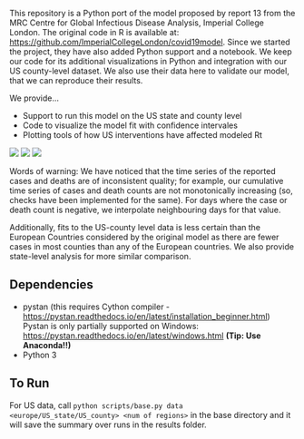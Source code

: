 This repository is a Python port of the model proposed by report 13 from the MRC Centre for Global Infectious Disease Analysis, Imperial College London. The original code in R is available at: https://github.com/ImperialCollegeLondon/covid19model. Since we started the project, they have also added Python support and a notebook. We keep our code for its additional visualizations in Python and integration with our US county-level dataset. We also use their data here to validate our model, that we can reproduce their results. 

We provide...
* Support to run this model on the US state and county level
* Code to visualize the model fit with confidence intervales
* Plotting tools of how US interventions have affected modeled Rt

![](https://github.com/JieYingWu/COVID-19_US_County-level_Summaries/blob/master/npi-model/results/plots/usa/deaths53000.jpg)
![](https://github.com/JieYingWu/COVID-19_US_County-level_Summaries/blob/master/npi-model/results/plots/usa/infections53000.jpg)
![](https://github.com/JieYingWu/COVID-19_US_County-level_Summaries/blob/master/npi-model/results/plots/usa_interventions/Rt_state_53000.png)


Words of warning: We have noticed that the time series of the reported cases and deaths are of inconsistent quality; for example, our cumulative time series of cases and death counts are not monotonically increasing (so, checks have been implemented for the same). For days where the case or death count is negative, we interpolate neighbouring days for that value.

Additionally, fits to the US-county level data is less certain than the European Countries considered by the original model as there are fewer cases in most counties than any of the European countries. We also provide state-level analysis for more similar comparison. 

## Dependencies
* pystan (this requires Cython compiler - https://pystan.readthedocs.io/en/latest/installation_beginner.html)
Pystan is only partially supported on Windows: https://pystan.readthedocs.io/en/latest/windows.html **(Tip: Use Anaconda!!)**
* Python 3

## To Run
For US data, call `python scripts/base.py data <europe/US_state/US_county> <num of regions>` in the base directory and it will save the summary over runs in the results folder.
